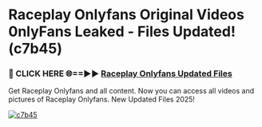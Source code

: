# Raceplay Onlyfans Original Videos 0nlyFans Leaked - Files Updated! (c7b45)

<h3>🔴 CLICK HERE 🌐==►► <a href="https://tinyurl.com/ehrbuxhb" rel="nofollow">Raceplay Onlyfans Updated Files</a></h3>

Get Raceplay Onlyfans and all content. Now you can access all videos and pictures of Raceplay Onlyfans. New Updated Files 2025!

[![c7b45](https://i.imgur.com/lVYEuWS.gif)](https://tinyurl.com/ehrbuxhb)

